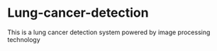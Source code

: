 # Lung-cancer-detection
This is a lung cancer detection system powered by image processing technology
